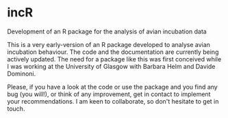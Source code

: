 # incR
Development of an R package for the analysis of avian incubation data

This is a very early-version of an R package developed to analyse avian incubation behaviour. The code and the documentation are
currently being actively updated. The need for a package like this was first conceived while I was working at the University of Glasgow with Barbara Helm and Davide Dominoni.

Please, if you have a look at the code or use the package and you find any bug (you will!), or think of any improvement, get in 
contact to implement your recommendations. I am keen to collaborate, so don't hesitate to get in touch.
